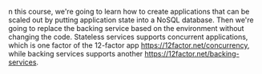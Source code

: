 n this course, we're going to learn how to create applications that can be scaled out by putting application state into a NoSQL database.  Then we're going to replace the backing service based on the environment without changing the code.  Stateless services supports concurrent applications, which is one factor of the 12-factor app https://12factor.net/concurrency, while backing services supports another https://12factor.net/backing-services.